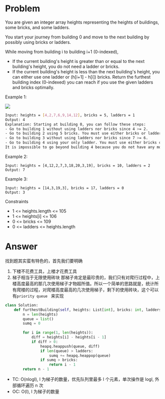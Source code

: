 # Problem
You are given an integer array heights representing the heights of buildings, some bricks, and some ladders.

You start your journey from building 0 and move to the next building by possibly using bricks or ladders.

While moving from building i to building i+1 (0-indexed),

- If the current building's height is greater than or equal to the next building's height, you do not need a ladder or bricks.
- If the current building's height is less than the next building's height, you can either use one ladder or (h[i+1] - h[i]) bricks.
Return the furthest building index (0-indexed) you can reach if you use the given ladders and bricks optimally.

Example 1:

![](https://assets.leetcode.com/uploads/2020/10/27/q4.gif)
```bash
Input: heights = [4,2,7,6,9,14,12], bricks = 5, ladders = 1
Output: 4
Explanation: Starting at building 0, you can follow these steps:
- Go to building 1 without using ladders nor bricks since 4 >= 2.
- Go to building 2 using 5 bricks. You must use either bricks or ladders because 2 < 7.
- Go to building 3 without using ladders nor bricks since 7 >= 6.
- Go to building 4 using your only ladder. You must use either bricks or ladders because 6 < 9.
It is impossible to go beyond building 4 because you do not have any more bricks or ladders.
```

Example 2:
```
Input: heights = [4,12,2,7,3,18,20,3,19], bricks = 10, ladders = 2
Output: 7
```

Example 3:
```
Input: heights = [14,3,19,3], bricks = 17, ladders = 0
Output: 3
```

Constraints
- 1 <= heights.length <= 105
- 1 <= heights[i] <= 106
- 0 <= bricks <= 109
- 0 <= ladders <= heights.length

# Answer
找到题其实蛮有特色的，首先我们要明确
1. 下楼不花费工具，上楼才花费工具
2. 梯子相当于无限使用砖块
那梯子肯定是最珍贵的，我们只有对爬行过程中，上楼高度最高的那几次使用梯子才物超所值。所以一个简单的思路就是，统计所有爬楼的过程，对爬楼高度最高的几次使用梯子，剩下的使用砖块，这个可以有`priority queue ` 来实现
```python
class Solution:
    def furthestBuilding(self, heights: List[int], bricks: int, ladders: int) -> int:
        n = len(heights)
        queue = list()
        sumq = 0
        
        for i in range(1, len(heights)):
            diff = heights[i] - heights[i - 1]
            if diff > 0:
                heapq.heappush(queue, diff)
                if len(queue) > ladders:
                    sumq += heapq.heappop(queue)
                if sumq > bricks:
                    return i - 1
        return n - 1
```
- TC: O(nlogl), l 为梯子的数量，优先队列里最多 l 个元素，单次操作是 logl, 外部循环遍历 n 次
- OC: O(l), l 为梯子的数量